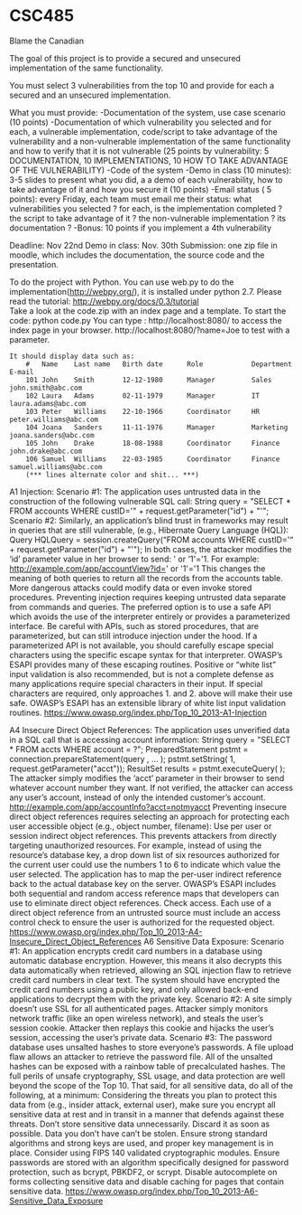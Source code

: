 # CSC485
Blame the Canadian


The goal of this project is to provide a secured and unsecured  implementation of the same functionality.

You must select 3 vulnerabilities from the top 10 and provide for each a secured and an unsecured implementation.

What you must provide:
	-Documentation of the system, use case scenario  (10 points)
	-Documentation of which vulnerability you selected and for each,  a vulnerable implementation, code/script to take advantage of the vulnerability and a non-vulnerable implementation of the same functionality and how to verify that it is not vulnerable
	(25 points by vulnerability:
		5 DOCUMENTATION,
		10 IMPLEMENTATIONS,
		10 HOW TO TAKE ADVANTAGE OF THE VULNERABILITY)
	-Code of the system
	-Demo in class (10 minutes): 3-5 slides to present what you did, a a demo of each vulnerability, how to take advantage of it and how you secure it (10 points)
	-Email status ( 5 points): every Friday, each team must email me their status: what vulnerabilities you selected ? for each, is the implementation completed ? the script to take advantage of it ? the non-vulnerable implementation ? its documentation ?
	-Bonus: 10 points if you implement a 4th vulnerability

Deadline: Nov 22nd
Demo in class: Nov. 30th
Submission: one zip file in moodle, which includes the documentation, the source code and the presentation.

To do the project with Python.
	You can use web.py to do the implementation(http://webpy.org/), it is installed under python 2.7.
	Please read the tutorial: http://webpy.org/docs/0.3/tutorial  
	Take a look at the code.zip with an index page and a template.
	To start the code: python code.py <optionnal port number>
	You can type : http://localhost:8080/ to access the index page in your browser. 
	http://localhost:8080/?name=Joe to test with a parameter.

	It should display data such as:
		#	Name	Last name	Birth date		Role			Department		E-mail	
		101	John	Smith		12-12-1980		Manager			Sales			john.smith@abc.com	
		102	Laura	Adams		02-11-1979		Manager			IT				laura.adams@abc.com	
		103	Peter	Williams	22-10-1966		Coordinator		HR				peter.williams@abc.com	
		104	Joana	Sanders		11-11-1976		Manager			Marketing		joana.sanders@abc.com	
		105	John	Drake		18-08-1988		Coordinator		Finance			john.drake@abc.com	
		106	Samuel	Williams	22-03-1985		Coordinator		Finance			samuel.williams@abc.com
		(*** lines alternate color and shit... ***)

A1 Injection:
	Scenario #1: The application uses untrusted data in the construction of the following vulnerable SQL call:
		String query = "SELECT * FROM accounts WHERE custID='" + request.getParameter("id") + "'";
	Scenario #2: Similarly, an application’s blind trust in frameworks may result in queries that are still vulnerable, (e.g., Hibernate Query Language (HQL)):
		Query HQLQuery = session.createQuery(“FROM accounts WHERE custID='“ + request.getParameter("id") + "'");
	In both cases, the attacker modifies the ‘id’ parameter value in her browser to send: ' or '1'='1. For example:
		http://example.com/app/accountView?id=' or '1'='1
		This changes the meaning of both queries to return all the records from the accounts table. More dangerous attacks could modify data or even invoke stored procedures.
	Preventing injection requires keeping untrusted data separate from commands and queries.
		The preferred option is to use a safe API which avoids the use of the interpreter entirely or provides a parameterized interface. Be careful with APIs, such as stored procedures, that are parameterized, but can still introduce injection under the hood.
		If a parameterized API is not available, you should carefully escape special characters using the specific escape syntax for that interpreter. OWASP’s ESAPI provides many of these escaping routines.
		Positive or “white list” input validation is also recommended, but is not a complete defense as many applications require special characters in their input. If special characters are required, only approaches 1. and 2. above will make their use safe. OWASP’s ESAPI has an extensible library of white list input validation routines.
	https://www.owasp.org/index.php/Top_10_2013-A1-Injection
	
A4 Insecure Direct Object References:
	The application uses unverified data in a SQL call that is accessing account information:
		String query = "SELECT * FROM accts WHERE account = ?";
		PreparedStatement pstmt = connection.prepareStatement(query , … );
		pstmt.setString( 1, request.getParameter("acct"));
		ResultSet results = pstmt.executeQuery( );
	The attacker simply modifies the ‘acct’ parameter in their browser to send whatever account number they want. If not verified, the attacker can access any user’s account, instead of only the intended customer’s account.
		http://example.com/app/accountInfo?acct=notmyacct
	Preventing insecure direct object references requires selecting an approach for protecting each user accessible object (e.g., object number, filename):
		Use per user or session indirect object references. This prevents attackers from directly targeting unauthorized resources. For example, instead of using the resource’s database key, a drop down list of six resources authorized for the current user could use the numbers 1 to 6 to indicate which value the user selected. The application has to map the per-user indirect reference back to the actual database key on the server. OWASP’s ESAPI includes both sequential and random access reference maps that developers can use to eliminate direct object references.
		Check access. Each use of a direct object reference from an untrusted source must include an access control check to ensure the user is authorized for the requested object.
	https://www.owasp.org/index.php/Top_10_2013-A4-Insecure_Direct_Object_References
A6 Sensitive Data Exposure:
	Scenario #1: An application encrypts credit card numbers in a database using automatic database encryption. However, this means it also decrypts this data automatically when retrieved, allowing an SQL injection flaw to retrieve credit card numbers in clear text. The system should have encrypted the credit card numbers using a public key, and only allowed back-end applications to decrypt them with the private key.
	Scenario #2: A site simply doesn’t use SSL for all authenticated pages. Attacker simply monitors network traffic (like an open wireless network), and steals the user’s session cookie. Attacker then replays this cookie and hijacks the user’s session, accessing the user’s private data.
	Scenario #3: The password database uses unsalted hashes to store everyone’s passwords. A file upload flaw allows an attacker to retrieve the password file. All of the unsalted hashes can be exposed with a rainbow table of precalculated hashes.
	The full perils of unsafe cryptography, SSL usage, and data protection are well beyond the scope of the Top 10. That said, for all sensitive data, do all of the following, at a minimum:
		Considering the threats you plan to protect this data from (e.g., insider attack, external user), make sure you encrypt all sensitive data at rest and in transit in a manner that defends against these threats.
		Don’t store sensitive data unnecessarily. Discard it as soon as possible. Data you don’t have can’t be stolen.
		Ensure strong standard algorithms and strong keys are used, and proper key management is in place. Consider using FIPS 140 validated cryptographic modules.
		Ensure passwords are stored with an algorithm specifically designed for password protection, such as bcrypt, PBKDF2, or scrypt.
		Disable autocomplete on forms collecting sensitive data and disable caching for pages that contain sensitive data.
	https://www.owasp.org/index.php/Top_10_2013-A6-Sensitive_Data_Exposure
